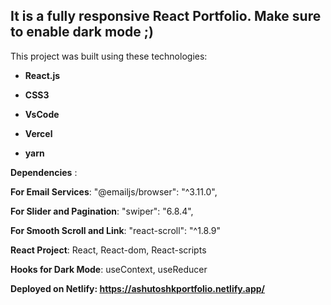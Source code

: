 <h2>It is a fully responsive React Portfolio. Make sure to enable dark mode ;)</h2> 



This project was built using these technologies:

  - **React.js**
  
  - **CSS3**
  
  - **VsCode**
  
  - **Vercel**
  
  - **yarn**



**Dependencies** :

   **For Email Services**: "@emailjs/browser": "^3.11.0",
  
   **For Slider and Pagination**: "swiper": "6.8.4",
   
   **For Smooth Scroll and Link**: "react-scroll": "^1.8.9"
   
   **React Project**: React, React-dom, React-scripts
   
   **Hooks for Dark Mode**: useContext, useReducer
    

**Deployed on Netlify:  https://ashutoshkportfolio.netlify.app/**
